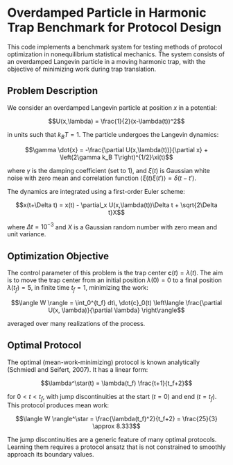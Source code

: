 # Overdamped Particle in Harmonic Trap Benchmark for Protocol Design

This code implements a benchmark system for testing methods of protocol optimization in nonequilibrium statistical mechanics. The system consists of an overdamped Langevin particle in a moving harmonic trap, with the objective of minimizing work during trap translation.

## Problem Description

We consider an overdamped Langevin particle at position $x$ in a potential:

$$U(x,\lambda) = \frac{1}{2}(x-\lambda(t))^2$$

in units such that $k_B T = 1$. The particle undergoes the Langevin dynamics:

$$\gamma \dot{x} = -\frac{\partial U(x,\lambda(t))}{\partial x} + \left(2\gamma k_B T\right)^{1/2}\xi(t)$$

where $\gamma$ is the damping coefficient (set to 1), and $\xi(t)$ is Gaussian white noise with zero mean and correlation function $\langle\xi(t)\xi(t')\rangle = \delta(t-t')$.

The dynamics are integrated using a first-order Euler scheme:

$$x(t+\Delta t) = x(t) - \partial_x U(x,\lambda(t))\Delta t + \sqrt{2\Delta t}X$$

where $\Delta t = 10^{-3}$ and $X$ is a Gaussian random number with zero mean and unit variance.

## Optimization Objective

The control parameter of this problem is the trap center $\mathbf{c}(t) = \lambda(t)$. The aim is to move the trap center from an initial position $\lambda(0) = 0$ to a final position $\lambda(t_f) = 5$, in finite time $t_f = 1$, minimizing the work:

$$\langle W \rangle = \int_0^{t_f} dt\, \dot{c}_0(t) \left\langle \frac{\partial U(x, \lambda)}{\partial \lambda} \right\rangle$$

averaged over many realizations of the process.

## Optimal Protocol

The optimal (mean-work-minimizing) protocol is known analytically (Schmiedl and Seifert, 2007). It has a linear form:

$$\lambda^\star(t) = \lambda(t_f) \frac{t+1}{t_f+2}$$

for $0 < t < t_f$, with jump discontinuities at the start $(t=0)$ and end $(t=t_f)$. This protocol produces mean work:

$$\langle W \rangle^\star = \frac{\lambda(t_f)^2}{t_f+2} = \frac{25}{3} \approx 8.333$$

The jump discontinuities are a generic feature of many optimal protocols. Learning them requires a protocol ansatz that is not constrained to smoothly approach its boundary values.
